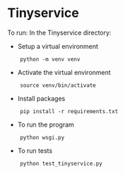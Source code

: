 # Tinyservice

To run:
In the Tinyservice directory:

- Setup a virtual environment
``` 
    python -m venv venv
```

- Activate the virtual environment
```    
    source venv/bin/activate
```
- Install packages 
```    
    pip install -r requirements.txt
```
- To run the program
```    
    python wsgi.py
```
- To run tests
```    
    python test_tinyservice.py
```

